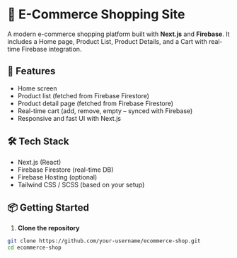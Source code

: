 # 🛒 E-Commerce Shopping Site

A modern e-commerce shopping platform built with **Next.js** and **Firebase**. It includes a Home page, Product List, Product Details, and a Cart with real-time Firebase integration.

## 🚀 Features

- Home screen
- Product list (fetched from Firebase Firestore)
- Product detail page (fetched from Firebase Firestore)
- Real-time cart (add, remove, empty – synced with Firebase)
- Responsive and fast UI with Next.js

## 🛠 Tech Stack

- Next.js (React)
- Firebase Firestore (real-time DB)
- Firebase Hosting (optional)
- Tailwind CSS / SCSS (based on your setup)

## 📦 Getting Started

1. **Clone the repository**

```bash
git clone https://github.com/your-username/ecommerce-shop.git
cd ecommerce-shop
